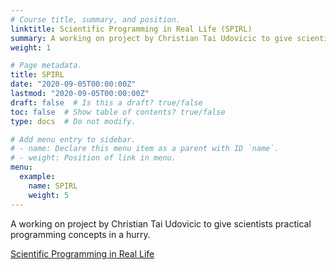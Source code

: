 ```yaml
---
# Course title, summary, and position.
linktitle: Scientific Programming in Real Life (SPIRL)
summary: A working on project by Christian Tai Udovicic to give scientists practical programming concepts in a hurry.
weight: 1

# Page metadata.
title: SPIRL
date: "2020-09-05T00:00:00Z"
lastmod: "2020-09-05T00:00:00Z"
draft: false  # Is this a draft? true/false
toc: false  # Show table of contents? true/false
type: docs  # Do not modify.

# Add menu entry to sidebar.
# - name: Declare this menu item as a parent with ID `name`.
# - weight: Position of link in menu.
menu:
  example:
    name: SPIRL
    weight: 5
---
```


A working on project by Christian Tai Udovicic to give scientists practical programming concepts in a hurry.

[Scientific Programming in Real Life](https://cjtu.github.io/spirl/about.html)
